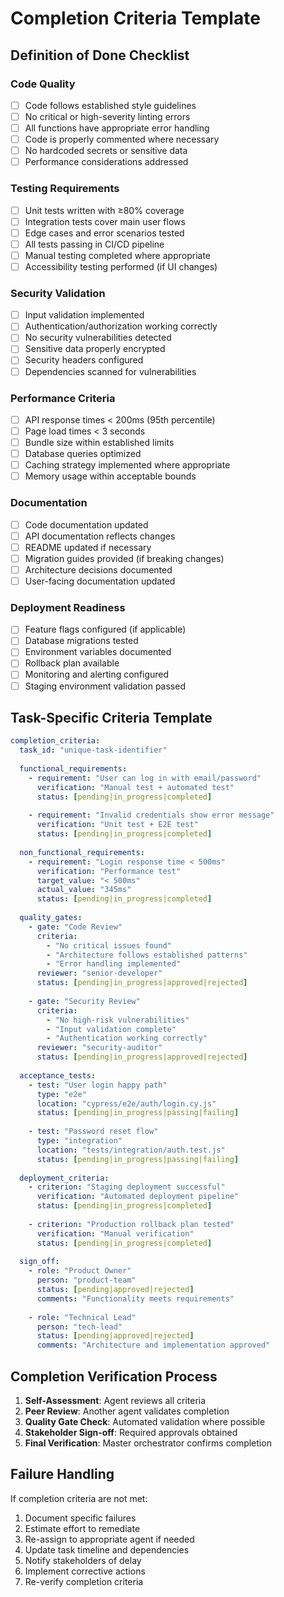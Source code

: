 # Completion Criteria Template

## Definition of Done Checklist

### Code Quality
- [ ] Code follows established style guidelines
- [ ] No critical or high-severity linting errors
- [ ] All functions have appropriate error handling
- [ ] Code is properly commented where necessary
- [ ] No hardcoded secrets or sensitive data
- [ ] Performance considerations addressed

### Testing Requirements
- [ ] Unit tests written with ≥80% coverage
- [ ] Integration tests cover main user flows
- [ ] Edge cases and error scenarios tested
- [ ] All tests passing in CI/CD pipeline
- [ ] Manual testing completed where appropriate
- [ ] Accessibility testing performed (if UI changes)

### Security Validation
- [ ] Input validation implemented
- [ ] Authentication/authorization working correctly
- [ ] No security vulnerabilities detected
- [ ] Sensitive data properly encrypted
- [ ] Security headers configured
- [ ] Dependencies scanned for vulnerabilities

### Performance Criteria
- [ ] API response times < 200ms (95th percentile)
- [ ] Page load times < 3 seconds
- [ ] Bundle size within established limits
- [ ] Database queries optimized
- [ ] Caching strategy implemented where appropriate
- [ ] Memory usage within acceptable bounds

### Documentation
- [ ] Code documentation updated
- [ ] API documentation reflects changes
- [ ] README updated if necessary
- [ ] Migration guides provided (if breaking changes)
- [ ] Architecture decisions documented
- [ ] User-facing documentation updated

### Deployment Readiness
- [ ] Feature flags configured (if applicable)
- [ ] Database migrations tested
- [ ] Environment variables documented
- [ ] Rollback plan available
- [ ] Monitoring and alerting configured
- [ ] Staging environment validation passed

## Task-Specific Criteria Template

```yaml
completion_criteria:
  task_id: "unique-task-identifier"
  
  functional_requirements:
    - requirement: "User can log in with email/password"
      verification: "Manual test + automated test"
      status: [pending|in_progress|completed]
    
    - requirement: "Invalid credentials show error message"
      verification: "Unit test + E2E test"
      status: [pending|in_progress|completed]
  
  non_functional_requirements:
    - requirement: "Login response time < 500ms"
      verification: "Performance test"
      target_value: "< 500ms"
      actual_value: "345ms"
      status: [pending|in_progress|completed]
  
  quality_gates:
    - gate: "Code Review"
      criteria:
        - "No critical issues found"
        - "Architecture follows established patterns"
        - "Error handling implemented"
      reviewer: "senior-developer"
      status: [pending|in_progress|approved|rejected]
    
    - gate: "Security Review"
      criteria:
        - "No high-risk vulnerabilities"
        - "Input validation complete"
        - "Authentication working correctly"
      reviewer: "security-auditor"
      status: [pending|in_progress|approved|rejected]
  
  acceptance_tests:
    - test: "User login happy path"
      type: "e2e"
      location: "cypress/e2e/auth/login.cy.js"
      status: [pending|in_progress|passing|failing]
    
    - test: "Password reset flow"
      type: "integration"
      location: "tests/integration/auth.test.js"
      status: [pending|in_progress|passing|failing]
  
  deployment_criteria:
    - criterion: "Staging deployment successful"
      verification: "Automated deployment pipeline"
      status: [pending|in_progress|completed]
    
    - criterion: "Production rollback plan tested"
      verification: "Manual verification"
      status: [pending|in_progress|completed]
  
  sign_off:
    - role: "Product Owner"
      person: "product-team"
      status: [pending|approved|rejected]
      comments: "Functionality meets requirements"
    
    - role: "Technical Lead"
      person: "tech-lead"
      status: [pending|approved|rejected]
      comments: "Architecture and implementation approved"
```

## Completion Verification Process

1. **Self-Assessment**: Agent reviews all criteria
2. **Peer Review**: Another agent validates completion
3. **Quality Gate Check**: Automated validation where possible
4. **Stakeholder Sign-off**: Required approvals obtained
5. **Final Verification**: Master orchestrator confirms completion

## Failure Handling

If completion criteria are not met:
1. Document specific failures
2. Estimate effort to remediate
3. Re-assign to appropriate agent if needed
4. Update task timeline and dependencies
5. Notify stakeholders of delay
6. Implement corrective actions
7. Re-verify completion criteria